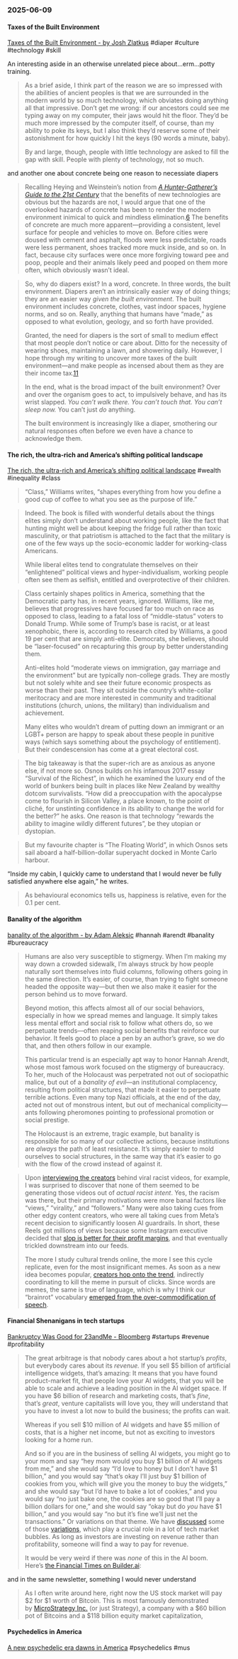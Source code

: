 ### 2025-06-09
#### Taxes of the Built Environment
[Taxes of the Built Environment - by Josh Zlatkus](https://thelivingfossils.substack.com/p/taxes-of-the-built-environment) #diaper #culture #technology #skill

An interesting aside in an otherwise unrelated piece about…erm…potty training.

> As a brief aside, I think part of the reason we are so impressed with the abilities of ancient peoples is that we are surrounded in the modern world by so much technology, which obviates doing anything all that impressive. Don’t get me wrong: if our ancestors could see me typing away on my computer, their jaws would hit the floor. They’d be much more impressed by the computer itself, of course, than my ability to poke its keys, but I also think they’d reserve some of their astonishment for how quickly I hit the keys (90 words a minute, baby).
> 
> By and large, though, people with little technology are asked to fill the gap with skill. People with plenty of technology, not so much.

and another one about concrete being one reason to necessiate diapers 

> Recalling Heying and Weinstein’s notion from _[A Hunter-Gatherer’s Guide to the 21st Century](https://www.amazon.com/Hunter-Gatherers-Guide-21st-Century-Challenges/dp/1800750943/ref=asc_df_1800750943?mcid=710147ad7ce63e8c8842412997efec69&hvocijid=2151750484161382549-1800750943-&hvexpln=73&tag=hyprod-20&linkCode=df0&hvadid=721245378154&hvpos=&hvnetw=g&hvrand=2151750484161382549&hvpone=&hvptwo=&hvqmt=&hvdev=c&hvdvcmdl=&hvlocint=&hvlocphy=9007270&hvtargid=pla-2281435177618&psc=1)_ that the benefits of new technologies are obvious but the hazards are not, I would argue that one of the overlooked hazards of concrete has been to render the modern environment inimical to quick and mindless elimination.[6](https://thelivingfossils.substack.com/p/taxes-of-the-built-environment#footnote-6-164475141) The benefits of concrete are much more apparent—providing a consistent, level surface for people and vehicles to move on. Before cities were doused with cement and asphalt, floods were less predictable, roads were less permanent, shoes tracked more muck inside, and so on. In fact, because city surfaces were once more forgiving toward pee and poop, people and their animals likely peed and pooped on them more often, which obviously wasn’t ideal.

> So, why do diapers exist? In a word, concrete. In three words, the built environment. Diapers aren’t an intrinsically easier way of doing things; they are an easier way _given the built environment_. The built environment includes concrete, clothes, vast indoor spaces, hygiene norms, and so on. Really, anything that humans have “made,” as opposed to what evolution, geology, and so forth have provided.
> 
> Granted, the need for diapers is the sort of small to medium effect that most people don’t notice or care about. Ditto for the necessity of wearing shoes, maintaining a lawn, and showering daily. However, I hope through my writing to uncover more taxes of the built environment—and make people as incensed about them as they are their income tax.[11](https://thelivingfossils.substack.com/p/taxes-of-the-built-environment#footnote-11-164475141)
> 
> In the end, what is the broad impact of the built environment? Over and over the organism goes to act, to impulsively behave, and has its wrist slapped. _You can’t walk there. You can’t touch that. You can’t sleep now._ You can’t just _do_ anything.
> 
> The built environment is increasingly like a diaper, smothering our natural responses often before we even have a chance to acknowledge them.

#### The rich, the ultra-rich and America’s shifting political landscape
[The rich, the ultra-rich and America’s shifting political landscape](https://on.ft.com/3HxyuZ3) #wealth #inequality #class

> “Class,” Williams writes, “shapes everything from how you define a good cup of coffee to what you see as the purpose of life.”


> Indeed. The book is filled with wonderful details about the things elites simply don’t understand about working people, like the fact that hunting might well be about keeping the fridge full rather than toxic masculinity, or that patriotism is attached to the fact that the military is one of the few ways up the socio-economic ladder for working-class Americans. 
> 
> While liberal elites tend to congratulate themselves on their “enlightened” political views and hyper-individualism, working people often see them as selfish, entitled and overprotective of their children.


  > Class certainly shapes politics in America, something that the Democratic party has, in recent years, ignored. Williams, like me, believes that progressives have focused far too much on race as opposed to class, leading to a fatal loss of “middle-status” voters to Donald Trump. While some of Trump’s base is racist, or at least xenophobic, there is, according to research cited by Williams, a good 19 per cent that are simply anti-elite. Democrats, she believes, should be “laser-focused” on recapturing this group by better understanding them. 
  > 
  > Anti-elites hold “moderate views on immigration, gay marriage and the environment” but are typically non-college grads. They are mostly but not solely white and see their future economic prospects as worse than their past. They sit outside the country’s white-collar meritocracy and are more interested in community and traditional institutions (church, unions, the military) than individualism and achievement. 
  > 
  > Many elites who wouldn’t dream of putting down an immigrant or an LGBT+ person are happy to speak about these people in punitive ways (which says something about the psychology of entitlement). But their condescension has come at a great electoral cost.


> The big takeaway is that the super-rich are as anxious as anyone else, if not more so. Osnos builds on his infamous 2017 essay “Survival of the Richest”, in which he examined the luxury end of the world of bunkers being built in places like New Zealand by wealthy dotcom survivalists. “How did a preoccupation with the apocalypse come to flourish in Silicon Valley, a place known, to the point of cliché, for unstinting confidence in its ability to change the world for the better?” he asks. One reason is that technology “rewards the ability to imagine wildly different futures”, be they utopian or dystopian.


> But my favourite chapter is “The Floating World”, in which Osnos sets sail aboard a half-billion-dollar superyacht docked in Monte Carlo harbour.
> 
 “Inside my cabin, I quickly came to understand that I would never be fully satisfied anywhere else again,” he writes.

> As behavioural economics tells us, happiness is relative, even for the 0.1 per cent.

#### Banality of the algorithm
[banality of the algorithm - by Adam Aleksic](https://etymology.substack.com/p/banality-of-the-algorithm) #hannah #arendt #banality #bureaucracy

> Humans are also very susceptible to stigmergy. When I’m making my way down a crowded sidewalk, I’m always struck by how people naturally sort themselves into fluid columns, following others going in the same direction. It’s easier, of course, than trying to fight someone headed the opposite way—but then we also make it easier for the person behind us to move forward.
> 
> Beyond motion, this affects almost all of our social behaviors, especially in how we spread memes and language. It simply takes less mental effort and social risk to follow what others do, so we perpetuate trends—often reaping social benefits that reinforce our behavior. It feels good to place a pen by an author’s grave, so we do that, and then others follow in our example.
> 
> This particular trend is an especially apt way to honor Hannah Arendt, whose most famous work focused on the stigmergy of bureaucracy. To her, much of the Holocaust was perpetrated not out of sociopathic malice, but out of a _banality of evil_—an institutional complacency, resulting from political structures, that made it easier to perpetuate terrible actions. Even many top Nazi officials, at the end of the day, acted not out of monstrous intent, but out of mechanical complicity—ants following pheromones pointing to professional promotion or social prestige.
> 
> The Holocaust is an extreme, tragic example, but banality is responsible for so many of our collective actions, because institutions are _always_ the path of least resistance. It’s simply easier to mold ourselves to social structures, in the same way that it’s easier to go with the flow of the crowd instead of against it.


> Upon [interviewing the creators](https://etymology.substack.com/p/i-interviewed-the-racist-instagram) behind viral racist videos, for example, I was surprised to discover that none of them seemed to be generating those videos out of _actual racist intent_. Yes, the racism was there, but their primary motivations were more banal factors like “views,” “virality,” and “followers.” Many were also taking cues from other edgy content creators, who were all taking cues from Meta’s recent decision to significantly loosen AI guardrails. In short, these Reels got millions of views because some Instagram executive decided that [slop is better for their profit margins](https://etymology.substack.com/p/slop-capitalism-and-dead-internet), and that eventually trickled downstream into our feeds.
> 
> The more I study cultural trends online, the more I see this cycle replicate, even for the most insignificant memes. As soon as a new idea becomes popular, [creators hop onto the trend](https://etymology.substack.com/p/how-hopelesscore-became-even-more), indirectly coordinating to kill the meme in pursuit of clicks. Since words are memes, the same is true of language, which is why I think our “brainrot” vocabulary [emerged from the over-commodification of speech](https://etymology.substack.com/p/how-brainrot-becomes-brainrot).

#### Financial Shenanigans in tech startups
[Bankruptcy Was Good for 23andMe - Bloomberg](https://www.bloomberg.com/opinion/newsletters/2025-06-05/bankruptcy-was-good-for-23andme) #startups #revenue #profitability

> The great arbitrage is that nobody cares about a hot startup’s _profits_, but everybody cares about its _revenue._ If you sell $5 billion of artificial intelligence widgets, that’s amazing: It means that you have found product-market fit, that people love your AI widgets, that you will be able to scale and achieve a leading position in the AI widget space. If you have $6 billion of research and marketing costs, that’s _fine_, that’s _great_, venture capitalists will love you, they will understand that you have to invest a lot now to build the business; the profits can wait.
> 
> Whereas if you sell $10 million of AI widgets and have $5 million of costs, that is a higher net income, but not as exciting to investors looking for a home run.
> 
> And so if you are in the business of selling AI widgets, you might go to your mom and say “hey mom would you buy $1 billion of AI widgets from me,” and she would say “I’d love to honey but I don’t have $1 billion,” and you would say “that’s okay I’ll just buy $1 billion of cookies from you, which will give you the money to buy the widgets,” and she would say “but I’d have to bake a lot of cookies,” and you would say “no just bake one, the cookies are so good that I’ll pay a billion dollars for one,” and she would say “okay but do _you_ have $1 billion,” and you would say “no but it’s fine we’ll just net the transactions.” Or variations on that theme. We have [discussed](https://links.message.bloomberg.com/s/c/qNcCyO-w6K35z-dP3DCiCj55wFZ2ci42WSmuX8FUIWXNytVuWRY1EHPCsfigP7Oty4y1HLSmu6aIFuI-hxZlaMZrC9VnccUlm3rVK6Mv4Fre_LAEoGGEZpzPaVT6mrJAbYkBk0U1xUCSitpz0BdBcFfH2M1l-InrShbCjlAbXl1XX4i-ri7zzrFmpo0DAuOJWo6eb1NuOnhz5aiQfxQ72zVkl9OESFz4LlilvO4oTyq3qWeDs0SQiR_yD3ReWXhHZx3X7t6fGZ9ZCDxqkH0MM-p6GQ/BHL1tKBvKPs1Bf4zU3g-jr44pLoPBoHc/9) some of those [variations](https://links.message.bloomberg.com/s/c/7Qw9I0dXvIgsLeR02e7picQ31rmmqMGEg7v75zrgegba6DYUEhTtqLCOq8AwnlJ57a2PUhQAUv6t3M38BmismGkJLN6S7Lr1zF1vIEe9R-SINxnpLyaZHnwvehAHoEeAAJJh9Twd97BOBp9-rBABtU9QhZ_0YFIrbe7Hz9dFACnnJE1dg7RDQHqJZNYTkpNLQHdxs32_rWrMmr_YdUhiZTaO3A1fv3X84LYKctkGtAseCGSljVtNwu0YsLXFVPT0QpNmRjSpai3fiBwWl7HzqJWNgA/Uswx_VqN9O4fIBcwYBuBXgAGz650QnFK/9), which play a crucial role in a lot of tech market bubbles. As long as investors are investing on revenue rather than profitability, someone will find a way to pay for revenue.
> 
> It would be very weird if there was _none_ of this in the AI boom. Here’s [the Financial Times on Builder.ai](https://links.message.bloomberg.com/s/c/MJ_AG75hiwySFVrHS6lxcSp1mjlNIqBCBOW6B99d0zGnOB4ybF4AelzcfAVU9If_YwSmHouusyG9sKs3YsRngCqpCoNHY2SVgy-vglTJ0Ri8O7ihxii-eq18LPgs4L1RPgNFPTquUk71O5vnQ15-S0iuziTas87paMuksOzC2444IONsaJNVE5s08UEIwvBvoE9Lxgb2ZbQUHzA53IGW9U_biG3DOivqTfROl3hCjVS9KhIqyfsFaKAy64VPvDUIeV-S2SnKRqVH46pv4qR5w_G9o8WSjFESLraG-eDJD11I3rqXPqqT4ynHTApDbdNo1P_srqjQvbhPciGx/q3eYLHP7H01JIXMo_-XD51c2XJNOwSfP/9):

and in the same newsletter, something I would never understand

> As I often write around here, right now the US stock market will pay $2 for $1 worth of Bitcoin. This is most famously demonstrated by [MicroStrategy Inc.](https://www.bloomberg.com/opinion/articles/2024-10-31/microstrategy-has-stock-to-sell?sref=1kJVNqnU) (or just Strategy), a company with a $60 billion pot of Bitcoins and a $118 billion equity market capitalization,

#### Psychedelics in America
[A new psychedelic era dawns in America](https://on.ft.com/4dXtDN5) #psychedelics #mus